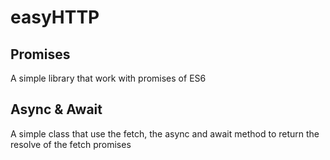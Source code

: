 # easyHTTP
## Promises
A simple library that work with promises of ES6

## Async & Await
A simple class that use the fetch, the async and await method to return the resolve of the fetch promises